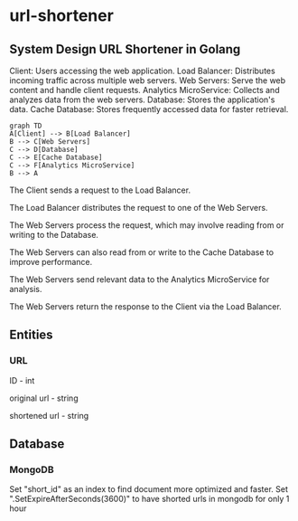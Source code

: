 # url-shortener

## System Design URL Shortener in Golang

Client: Users accessing the web application.
Load Balancer: Distributes incoming traffic across multiple web servers.
Web Servers: Serve the web content and handle client requests.
Analytics MicroService: Collects and analyzes data from the web servers.
Database: Stores the application's data.
Cache Database: Stores frequently accessed data for faster retrieval.

```mermaid
graph TD
A[Client] --> B[Load Balancer]
B --> C[Web Servers]
C --> D[Database]
C --> E[Cache Database]
C --> F[Analytics MicroService]
B --> A
```

The Client sends a request to the Load Balancer.

The Load Balancer distributes the request to one of the Web Servers.

The Web Servers process the request, which may involve reading from or writing to the Database.

The Web Servers can also read from or write to the Cache Database to improve performance.

The Web Servers send relevant data to the Analytics MicroService for analysis.

The Web Servers return the response to the Client via the Load Balancer.

## Entities

### URL

ID - int

original url - string

shortened url - string

## Database

### MongoDB

Set "short_id" as an index to find document more optimized and faster.
Set ".SetExpireAfterSeconds(3600)" to have shorted urls in mongodb for only 1 hour
